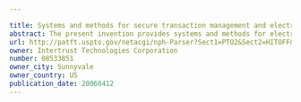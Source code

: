 ```yaml
---

title: Systems and methods for secure transaction management and electronic rights protection
abstract: The present invention provides systems and methods for electronic commerce including secure transaction management and electronic rights protection. Electronic appliances such as computers employed in accordance with the present invention help to ensure that information is accessed and used only in authorized ways, and maintain the integrity, availability, and/or confidentiality of the information. Secure subsystems used with such electronic appliances provide a distributed virtual distribution environment (VDE) that may enforce a secure chain of handling and control, for example, to control and/or meter or otherwise monitor use of electronically stored or disseminated information. Such a virtual distribution environment may be used to protect rights of various participants in electronic commerce and other electronic or electronic-facilitated transactions. Secure distributed and other operating system environments and architectures, employing, for example, secure semiconductor processing arrangements that may establish secure, protected environments at each node. These techniques may be used to support an end-to-end electronic information distribution capability that may be used, for example, utilizing the “electronic highway.”
url: http://patft.uspto.gov/netacgi/nph-Parser?Sect1=PTO2&Sect2=HITOFF&p=1&u=%2Fnetahtml%2FPTO%2Fsearch-adv.htm&r=1&f=G&l=50&d=PALL&S1=08533851&OS=08533851&RS=08533851
owner: Intertrust Technologies Corporation
number: 08533851
owner_city: Sunnyvale
owner_country: US
publication_date: 20060412
---
```

